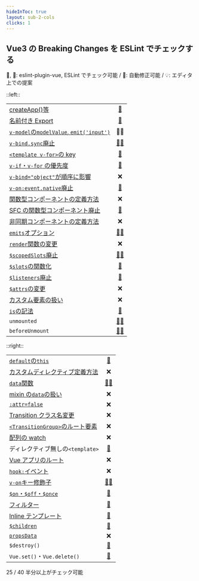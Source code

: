 ```yaml
---
hideInToc: true
layout: sub-2-cols
clicks: 1
---
```


## Vue3 の Breaking Changes を ESLint でチェックする

💚, 💙: eslint-plugin-vue, ESLint でチェック可能 / 🔧: 自動修正可能 / 💡: エディタ上での提案

::left::

<highlight-table highlight-rows="7, 9, 11, 13, 17, 18" :on="$slidev.nav.clicks === 1">

|                                                                                                                         |                                              |
| :---------------------------------------------------------------------------------------------------------------------- | :------------------------------------------: |
| [createApp()等](https://v3-migration.vuejs.org/breaking-changes/global-api.html)                                        |         [💙][no-restricted-imports]          |
| [名前付き Export](https://v3-migration.vuejs.org/breaking-changes/global-api-treeshaking.html)                          |         [💙][no-restricted-imports]          |
| [`v-model`の`modelValue`, `emit('input')`](https://v3-migration.vuejs.org/breaking-changes/v-model.html)                |                     💚💡                     |
| [`v-bind.sync`廃止](https://v3-migration.vuejs.org/breaking-changes/v-model.html)                                       |      [💚🔧][no-deprecated-v-bind-sync]       |
| [`<template v-for>`の key](https://v3-migration.vuejs.org/breaking-changes/key-attribute.html)                          |     [💚][no-v-for-template-key-on-child]     |
| [`v-if`・`v-for` の優先度](https://v3-migration.vuejs.org/breaking-changes/v-if-v-for.html)                             |         [💚][no-use-v-if-with-v-for]         |
| [`v-bind="object"`が順序に影響](https://v3-migration.vuejs.org/breaking-changes/v-bind.html)                            |                      ❌                      |
| [`v-on:event.native`廃止](https://v3-migration.vuejs.org/breaking-changes/v-on-native-modifier-removed.html)            |   [💚][no-deprecated-v-on-native-modifier]   |
| [関数型コンポーネントの定義方法](https://v3-migration.vuejs.org/breaking-changes/functional-components.html)            |                      ❌                      |
| [SFC の関数型コンポーネント廃止](https://v3-migration.vuejs.org/breaking-changes/functional-components.html)            |   [💚][no-deprecated-functional-template]    |
| [非同期コンポーネントの定義方法](https://v3-migration.vuejs.org/breaking-changes/async-components.html)                 |                      ❌                      |
| [`emits`オプション](https://v3-migration.vuejs.org/breaking-changes/emits-option.html)                                  |        [💚💡][require-explicit-emits]        |
| [`render`関数の変更](https://v3-migration.vuejs.org/breaking-changes/render-function-api.html)                          |                      ❌                      |
| [`$scopedSlots`廃止](https://v3-migration.vuejs.org/breaking-changes/slots-unification.html)                            | [💚🔧][no-deprecated-dollar-scopedslots-api] |
| [`$slots`の関数化](https://v3-migration.vuejs.org/breaking-changes/slots-unification.html)                              |       [💚][require-slots-as-functions]       |
| [`$listeners`廃止](https://v3-migration.vuejs.org/breaking-changes/listeners-removed)                                   |   [💚][no-deprecated-dollar-listeners-api]   |
| [`$attrs`の変更](https://v3-migration.vuejs.org/breaking-changes/attrs-includes-class-style.html)                       |                      ❌                      |
| [カスタム要素の扱い](https://v3-migration.vuejs.org/breaking-changes/custom-elements-interop.html)                      |                      ❌                      |
| [`is`の記法](https://v3-migration.vuejs.org/breaking-changes/custom-elements-interop.html#customized-built-in-elements) |     [💚][no-deprecated-html-element-is]      |
| `unmounted`                                                                                                             |  [💚💡][no-deprecated-destroyed-lifecycle]   |
| `beforeUnmount`                                                                                                         |  [💚💡][no-deprecated-destroyed-lifecycle]   |

</highlight-table>

[no-deprecated-destroyed-lifecycle]: https://eslint.vuejs.org/rules/no-deprecated-destroyed-lifecycle.html
[no-deprecated-dollar-listeners-api]: https://eslint.vuejs.org/rules/no-deprecated-dollar-listeners-api.html
[no-deprecated-dollar-scopedslots-api]: https://eslint.vuejs.org/rules/no-deprecated-dollar-scopedslots-api.html
[no-deprecated-functional-template]: https://eslint.vuejs.org/rules/no-deprecated-functional-template.html
[no-deprecated-html-element-is]: https://eslint.vuejs.org/rules/no-deprecated-html-element-is.html
[no-deprecated-v-bind-sync]: https://eslint.vuejs.org/rules/no-deprecated-v-bind-sync.html
[no-deprecated-v-on-native-modifier]: https://eslint.vuejs.org/rules/no-deprecated-v-on-native-modifier.html
[no-v-for-template-key-on-child]: https://eslint.vuejs.org/rules/no-v-for-template-key-on-child.html
[require-slots-as-functions]: https://eslint.vuejs.org/rules/require-slots-as-functions.html
[require-explicit-emits]: https://eslint.vuejs.org/rules/require-explicit-emits.html
[no-use-v-if-with-v-for]: https://eslint.vuejs.org/rules/no-use-v-if-with-v-for.html
[no-restricted-custom-event]: https://eslint.vuejs.org/rules/no-restricted-custom-event.html
[no-restricted-props]: https://eslint.vuejs.org/rules/no-restricted-props.html
[no-restricted-imports]: https://eslint.org/docs/latest/rules/no-restricted-imports

::right::

<highlight-table highlight-rows="2, 4-8, 10, 11, 17" :on="$slidev.nav.clicks === 1">

|                                                                                                                      |                                               |
| :------------------------------------------------------------------------------------------------------------------- | :-------------------------------------------: |
| [`default`の`this`](https://v3-migration.vuejs.org/breaking-changes/props-default-this.html)                         |    [💚][no-deprecated-props-default-this]     |
| [カスタムディレクティブ定義方法](https://v3-migration.vuejs.org/breaking-changes/custom-directives.html)             |                      ❌                       |
| [`data`関数](https://v3-migration.vuejs.org/breaking-changes/data-option.html)                                       | [💚🔧][no-deprecated-data-object-declaration] |
| [mixin の`data`の扱い](https://v3-migration.vuejs.org/breaking-changes/data-option.html#mixin-merge-behavior-change) |                      ❌                       |
| [`:attr=false`](https://v3-migration.vuejs.org/breaking-changes/attribute-coercion.html)                             |                      ❌                       |
| [Transition クラス名変更](https://v3-migration.vuejs.org/breaking-changes/transition.html)                           |                      ❌                       |
| [`<TransitionGroup>`のルート要素](https://v3-migration.vuejs.org/breaking-changes/transition-group.html)             |                      ❌                       |
| [配列の watch](https://v3-migration.vuejs.org/breaking-changes/watch.html)                                           |                      ❌                       |
| ディレクティブ無しの`<template>`                                                                                     |            [💚][no-lone-template]             |
| [Vue アプリのルート](https://v3-migration.vuejs.org/breaking-changes/mount-changes.html)                             |                      ❌                       |
| [`hook:`イベント](https://v3-migration.vuejs.org/breaking-changes/vnode-lifecycle-events.html)                       |                      ❌                       |
| [`v-on`キー修飾子](https://v3-migration.vuejs.org/breaking-changes/keycode-modifiers.html)                           |  [💚🔧][no-deprecated-v-on-number-modifiers]  |
| [`$on`・`$off`・`$once`](https://v3-migration.vuejs.org/breaking-changes/events-api.html)                            |        [💚][no-deprecated-events-api]         |
| [フィルター](https://v3-migration.vuejs.org/breaking-changes/filters.html)                                           |          [💚][no-deprecated-filter]           |
| [Inline テンプレート](https://v3-migration.vuejs.org/breaking-changes/inline-template-attribute.html)                |      [💚][no-deprecated-inline-template]      |
| [`$children`](https://v3-migration.vuejs.org/breaking-changes/children.html)                                         |        [💙][no-restricted-properties]         |
| [`propsData`](https://v3-migration.vuejs.org/breaking-changes/props-data.html)                                       |                      ❌                       |
| `$destroy()`                                                                                                         |        [💙][no-restricted-properties]         |
| `Vue.set()`・`Vue.delete()`                                                                                          |          [💙][no-restricted-imports]          |

</highlight-table>

[no-deprecated-data-object-declaration]: https://eslint.vuejs.org/rules/no-deprecated-data-object-declaration.html
[no-deprecated-events-api]: https://eslint.vuejs.org/rules/no-deprecated-events-api.html
[no-deprecated-filter]: https://eslint.vuejs.org/rules/no-deprecated-filter.html
[no-deprecated-inline-template]: https://eslint.vuejs.org/rules/no-deprecated-inline-template.html
[no-deprecated-props-default-this]: https://eslint.vuejs.org/rules/no-deprecated-props-default-this.html
[no-deprecated-v-on-number-modifiers]: https://eslint.vuejs.org/rules/no-deprecated-v-on-number-modifiers.html
[no-lone-template]: https://eslint.vuejs.org/rules/no-lone-template.html
[no-restricted-properties]: https://eslint.org/docs/latest/rules/no-restricted-properties

<div class="text-xs">

25 / 40 半分以上がチェック可能

</div>

<style>
  .slidev-layout td, .slidev-layout th {
    padding: 0.1rem;
    font-size: 0.7rem;
    line-height: 0.8rem;
  }
  .slidev-layout td code {
    padding: 0;
  }
  tr {
    transition: opacity 200ms ease-in-out;
  }
</style>
